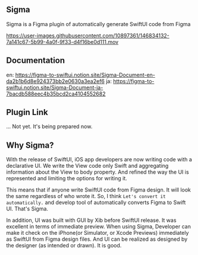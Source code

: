 ## Sigma
Sigma is a Figma plugin of automatically generate SwiftUI code from Figma

https://user-images.githubusercontent.com/10897361/146834132-7a141c67-5b99-4a0f-9f33-d4f16be0d111.mov

## Documentation
en: https://figma-to-swiftui.notion.site/Sigma-Document-en-da2b1b6d8e924373bb2e0630a3ea2ef6
ja: https://figma-to-swiftui.notion.site/Sigma-Document-ja-7bacdb588eec4b35bcd2ca4104552682

## Plugin Link
... Not yet. It's being prepared now.

## Why Sigma?
With the release of SwiftUI, iOS app developers are now writing code with a declarative UI. We write the View code only Swift and aggregating information about the View to body property. And refined the way the UI is represented and limiting the options for writing it.

This means that if anyone write SwiftUI code from Figma design. It will look the same regardless of who wrote it. So, I think `Let's convert it automatically.` and develop tool of automatically converts Figma to Swift UI. That's Sigma.

In addition, UI was built with GUI by Xib before SwiftUI release. It was excellent in terms of immediate preview. When using Sigma, Developer can make it check on the iPhone(or Simulator, or Xcode Previews) immediately as SwiftUI from Figma design files. And UI can be realized as designed by the designer (as intended or drawn). It is good.
